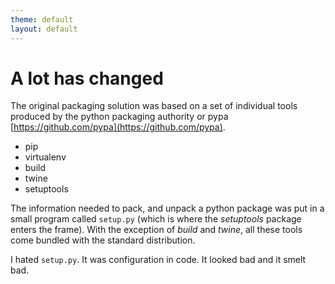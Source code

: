 ```yaml
---
theme: default
layout: default
---
```


# A lot has changed

The original packaging solution was based on a set of individual tools produced by the
python packaging authority or pypa [https://github.com/pypa](https://github.com/pypa).

* pip
* virtualenv
* build
* twine
* setuptools

The information needed to pack, and unpack a python package was put in a small
program called `setup.py` (which is where the *setuptools* package enters the
frame). With the exception of *build* and *twine*, all these tools come bundled with
the standard distribution.

I hated `setup.py`. It was configuration in code. It looked bad and it smelt bad.
